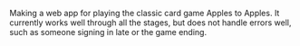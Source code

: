 Making a web app for playing the classic card game Apples to Apples. It currently works well through all the stages, but does not handle errors well, such as someone signing in late or the game ending. 
